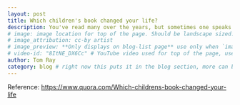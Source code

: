 ```yaml
---
layout: post
title: Which children's book changed your life?
description: You've read many over the years, but sometimes one speaks to you, and you still remember it.
# image: image location for top of the page. Should be landscape sized.
# image_attribution: cc-by artist
# image_preview: **Only displays on blog-list page** use only when `image` and `video-id` images won't work. example: other video source besides YouTube is used.
# video-id: "8ItNE_DX6Cc" # YouTube video used for top of the page, use url ID only. This embeds responsive video and video thumbnail for preview.
author: Tom Ray
category: blog # right now this puts it in the blog section, more can be created.
---
```

Reference: https://www.quora.com/Which-childrens-book-changed-your-life
